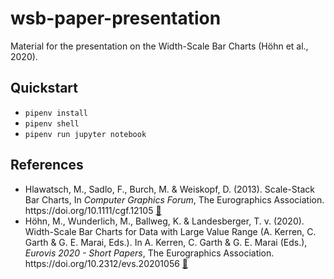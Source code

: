 # wsb-paper-presentation

Material for the presentation on the Width-Scale Bar Charts (Höhn et al., 2020).

## Quickstart

- `pipenv install`
- `pipenv shell`
- `pipenv run jupyter notebook`

## References

- Hlawatsch, M., Sadlo, F., Burch, M. & Weiskopf, D. (2013). Scale-Stack Bar Charts, In _Computer Graphics Forum_, The Eurographics Association. ht<span>tps://doi.org/10.1111/cgf.12105</span> [:link:](https://www.researchgate.net/publication/263008873_Scale-Stack_Bar_Charts)
- Höhn, M., Wunderlich, M., Ballweg, K. & Landesberger, T. v. (2020). Width-Scale Bar Charts for Data with Large Value Range (A. Kerren, C. Garth & G. E. Marai, Eds.). In A. Kerren, C. Garth & G. E. Marai (Eds.), _Eurovis 2020 - Short Papers_, The Eurographics Association. ht<span>tps://doi.org/10.2312/evs.20201056</span> [:link:](https://diglib.eg.org/handle/10.2312/evs20201056)

